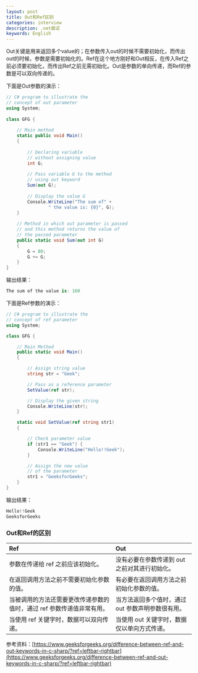```yaml
---
layout: post
title: Out和Ref区别
categories: interview
description: .net面试
keywords: English
---
```

Out关键是用来返回多个value的；在参数传入out的时候不需要初始化，而传出out的时候，参数是需要初始化的。Ref在这个地方刚好和Out相反，在传入Ref之前必须要初始化，而传出Ref之前无需初始化。Out是参数的单向传递，而Ref的参数是可以双向传递的。

下面是Out参数的演示：

```c#
// C# program to illustrate the
// concept of out parameter
using System;
  
class GFG {
  
    // Main method
    static public void Main()
    {
  
        // Declaring variable
        // without assigning value
        int G;
  
        // Pass variable G to the method
        // using out keyword
        Sum(out G);
  
        // Display the value G
        Console.WriteLine("The sum of" + 
                " the value is: {0}", G);
    }
  
    // Method in which out parameter is passed
    // and this method returns the value of
    // the passed parameter
    public static void Sum(out int G)
    {
        G = 80;
        G += G;
    }
}
```

输出结果：

```c#
The sum of the value is: 160
```



下面是Ref参数的演示：

```c#
// C# program to illustrate the
// concept of ref parameter
using System;

class GFG {

	// Main Method
	public static void Main()
	{

		// Assign string value
		string str = "Geek";

		// Pass as a reference parameter
		SetValue(ref str);

		// Display the given string
		Console.WriteLine(str);
	}

	static void SetValue(ref string str1)
	{

		// Check parameter value
		if (str1 == "Geek") {
			Console.WriteLine("Hello!!Geek");
		}

		// Assign the new value
		// of the parameter
		str1 = "GeeksforGeeks";
	}
}

```

输出结果：

```c#
Hello!!Geek
GeeksforGeeks
```



### Out和Ref的区别

| Ref                                                          | Out                                               |
| :----------------------------------------------------------- | :------------------------------------------------ |
| 参数在传递给 ref 之前应该初始化。                            | 没有必要在参数传递到 out 之前对其进行初始化。     |
| 在返回调用方法之前不需要初始化参数的值。                     | 有必要在返回调用方法之前初始化参数的值。          |
| 当被调用的方法还需要更改传递参数的值时，通过 ref 参数传递值非常有用。 | 当方法返回多个值时，通过 out 参数声明参数很有用。 |
| 当使用 ref 关键字时，数据可以双向传递。                      | 当使用 out 关键字时，数据仅以单向方式传递。       |

参考资料：[https://www.geeksforgeeks.org/difference-between-ref-and-out-keywords-in-c-sharp/?ref=leftbar-rightbar](https://www.geeksforgeeks.org/difference-between-ref-and-out-keywords-in-c-sharp/?ref=leftbar-rightbar)

